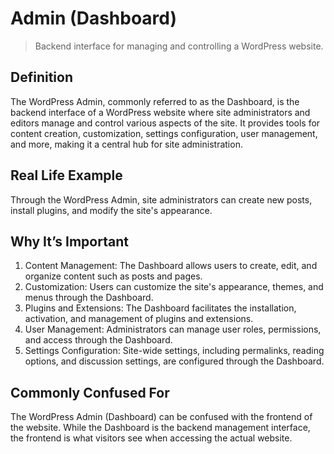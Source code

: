 # Admin (Dashboard)
> Backend interface for managing and controlling a WordPress website.

## Definition

The WordPress Admin, commonly referred to as the Dashboard, is the backend interface of a WordPress website where site administrators and editors manage and control various aspects of the site. It provides tools for content creation, customization, settings configuration, user management, and more, making it a central hub for site administration.

## Real Life Example

Through the WordPress Admin, site administrators can create new posts, install plugins, and modify the site's appearance.

## Why It’s Important

1. Content Management: The Dashboard allows users to create, edit, and organize content such as posts and pages.
2. Customization: Users can customize the site's appearance, themes, and menus through the Dashboard.
3. Plugins and Extensions: The Dashboard facilitates the installation, activation, and management of plugins and extensions.
4. User Management: Administrators can manage user roles, permissions, and access through the Dashboard.
5. Settings Configuration: Site-wide settings, including permalinks, reading options, and discussion settings, are configured through the Dashboard.

## Commonly Confused For

The WordPress Admin (Dashboard) can be confused with the frontend of the website. While the Dashboard is the backend management interface, the frontend is what visitors see when accessing the actual website.